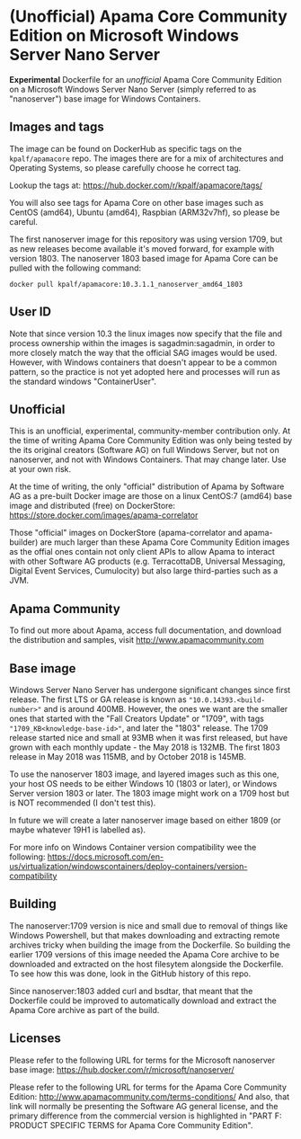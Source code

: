 # (Unofficial) Apama Core Community Edition on Microsoft Windows Server Nano Server 
**Experimental** Dockerfile for an _unofficial_ Apama Core Community Edition on a Microsoft Windows Server Nano Server (simply referred to as "nanoserver") base image for Windows Containers.

## Images and tags
The image can be found on DockerHub as specific tags on the `kpalf/apamacore` repo.  The images there are for a mix of architectures and Operating Systems, so please carefully choose he correct tag.

Lookup the tags at: https://hub.docker.com/r/kpalf/apamacore/tags/

You will also see tags for Apama Core on other base images such as CentOS (amd64), Ubuntu (amd64), Raspbian (ARM32v7hf), so please be careful.

The first nanoserver image for this repository was using version 1709, but as new releases become available it's moved forward, for example with version 1803.
The nanoserver 1803 based image for Apama Core can be pulled with the following command:
```
docker pull kpalf/apamacore:10.3.1.1_nanoserver_amd64_1803
```

## User ID
Note that since version 10.3 the linux images now specify that the file and process ownership within the images is sagadmin:sagadmin, in order to more closely match the way that the official SAG images would be used.  However, with Windows containers that doesn't appear to be a common pattern, so the practice is not yet adopted here and processes will run as the standard windows "ContainerUser".

## Unofficial
This is an unofficial, experimental, community-member contribution only.  At the time of writing Apama Core Community Edition was only being tested by the its original creators (Software AG) on full Windows Server, but not on nanoserver, and not with Windows Containers.  That may change later.
Use at your own risk.

At the time of writing, the only "official" distribution of Apama by Software AG as a pre-built Docker image are those on a linux CentOS:7 (amd64) base image and distributed (free) on DockerStore: https://store.docker.com/images/apama-correlator

Those "official" images on DockerStore (apama-correlator and apama-builder) are much larger than these Apama Core Community Edition images as the offial ones contain not only client APIs to allow Apama to interact with other Software AG products (e.g. TerracottaDB, Universal Messaging, Digital Event Services, Cumulocity) but also large third-parties such as a JVM.

## Apama Community
To find out more about Apama, access full documentation, and download the distribution and samples, visit http://www.apamacommunity.com


## Base image
Windows Server Nano Server has undergone significant changes since first release.  The first LTS or GA release is known as `"10.0.14393.<build-number>"` and is around 400MB.
However, the ones we want are the smaller ones that started with the "Fall Creators Update" or "1709", with tags `"1709_KB<knowledge-base-id>"`, and later the "1803" release.  The 1709 release started nice and small at 93MB when it was first released, but have grown with each monthly update - the May 2018 is 132MB.  The first 1803 release in May 2018 was 115MB, and by October 2018 is 145MB.

To use the nanoserver 1803 image, and layered images such as this one, your host OS needs to be either Windows 10 (1803 or later), or Windows Server version 1803 or later.  The 1803 image might work on a 1709 host but is NOT recommended (I don't test this). 

In future we will create a later nanoserver image based on either 1809 (or maybe whatever 19H1 is labelled as).

For more info on Windows Container version compatibility wee the following:
https://docs.microsoft.com/en-us/virtualization/windowscontainers/deploy-containers/version-compatibility


## Building
The nanoserver:1709 version is nice and small due to removal of things like Windows Powershell, but that makes downloading and extracting remote archives tricky when building the image from the Dockerfile. So building the earlier 1709 versions of this image needed the Apama Core archive to be downloaded and extracted on the host filesytem alongside the Dockerfile.  To see how this was done, look in the GitHub history of this repo.

Since nanoserver:1803 added curl and bsdtar, that meant that the Dockerfile could be improved to automatically download and extract the Apama Core archive as part of the build.

## Licenses
Please refer to the following URL for terms for the Microsoft nanoserver base image:
https://hub.docker.com/r/microsoft/nanoserver/

Please refer to the following URL for terms for the Apama Core Community Edition:
http://www.apamacommunity.com/terms-conditions/
And also, that link will normally be presenting the Software AG general license, and the primary difference from the commercial version is highlighted in "PART F: PRODUCT SPECIFIC TERMS for Apama Core Community Edition".

